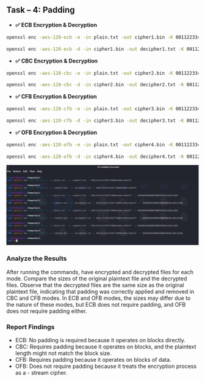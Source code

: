 ## Task – 4: Padding

- **✅ ECB Encryption & Decryption**

```bash
openssl enc -aes-128-ecb -e -in plain.txt -out cipher1.bin -K 00112233445566778889aabbccddeeff
```

```bash
openssl enc -aes-128-ecb -d -in cipher1.bin -out decipher1.txt -K 00112233445566778889aabbccddeeff
```

- **✅ CBC Encryption & Decryption**

```bash
openssl enc -aes-128-cbc -e -in plain.txt -out cipher2.bin -K 00112233445566778889aabbccddeeff -iv 01020304050607080550101410114501
```

```bash
openssl enc -aes-128-cbc -d -in cipher2.bin -out decipher2.txt -K 00112233445566778889aabbccddeeff -iv 01020304050607080550101410114501
```

- **✅ CFB Encryption & Decryption**

```bash
openssl enc -aes-128-cfb -e -in plain.txt -out cipher3.bin -K 00112233445566778889aabbccddeeff -iv 01020304050607080550101410114501
```

```bash
openssl enc -aes-128-cfb -d -in cipher3.bin -out decipher3.txt -K 00112233445566778889aabbccddeeff -iv 01020304050607080550101410114501
```

- **✅ OFB Encryption & Decryption**

```bash
openssl enc -aes-128-ofb -e -in plain.txt -out cipher4.bin -K 00112233445566778889aabbccddeeff -iv 01020304050607080550101410114501
```

```bash
openssl enc -aes-128-ofb -d -in cipher4.bin -out decipher4.txt -K 00112233445566778889aabbccddeeff -iv 01020304050607080550101410114501
```

![alt text](../assets/image-18.png)


### Analyze the Results

After running the commands, have encrypted and decrypted files for each mode. Compare the sizes of the original plaintext file and the decrypted files. Observe that the decrypted files are the same size as the original plaintext file, indicating that padding was correctly applied and removed in CBC and CFB modes. In ECB and OFB modes, the sizes may differ due to the nature of these modes, but ECB does not require padding, and OFB does not require padding either.

### Report Findings

- ECB: No padding is required because it operates on blocks directly.
- CBC: Requires padding because it operates on blocks, and the plaintext length might not match the block size.
- CFB: Requires padding because it operates on blocks of data.
- OFB: Does not require padding because it treats the encryption process as a - stream cipher.
